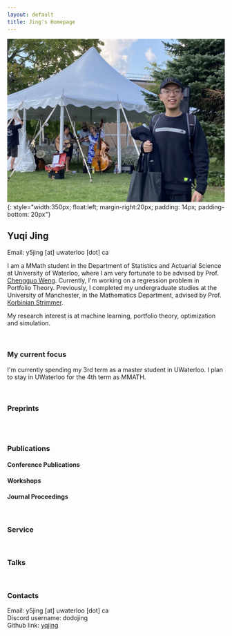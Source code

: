 ```yaml
---
layout: default
title: Jing's Homepage
---
```


![](./assets/headshot.jpeg){: style="width:350px; float:left; margin-right:20px; padding: 14px; padding-bottom: 20px"}

## Yuqi Jing

Email: y5jing [at] uwaterloo [dot] ca

I am a MMath student in the Department of Statistics and Actuarial Science at University of Waterloo, where I am very fortunate to be advised by Prof. [Chengguo Weng](https://www.chengguoweng.com/). Currently, I'm working on a regression problem in Portfolio Theory. Previously, I completed my undergraduate studies at the University of Manchester, in the Mathematics Department, advised by Prof. [Korbinian Strimmer](https://strimmerlab.github.io/korbinian.html).

My research interest is at machine learning, portfolio theory, optimization and simulation. 

    
&nbsp;  
### My current focus
I'm currently spending my 3rd term as a master student in UWaterloo. I plan to stay in UWaterloo for the 4th term as MMATH. 



&nbsp;    
### Preprints
<br/><br/> 

### Publications
#### Conference Publications
<!-- - **Calibration, Entropy Rates, and Memory in Language Models**       
**Yuqi Jing**, Mark Braverman, Sham M. Kakade, Karthik Narasimhan, Cyril Zhang, Yi Zhang  
ICML 2020  
[Paper](http://proceedings.mlr.press/v119/braverman20a/braverman20a.pdf) &nbsp; <strong>·</strong> &nbsp; [Code](http://proceedings.mlr.press/v119/braverman20a/braverman20a.pdf) -->
                               
#### Workshops
<!-- - **Onling Agnostic Boosting**  
**Yuqi Jing**, Nataly Brukhim, Elad Hazan, Shay Moran  
Women in Machine Learning Workshop 2019 (**Oral Presentation**)  
[Paper](http://proceedings.mlr.press/v119/braverman20a/braverman20a.pdf) -->

#### Journal Proceedings
<!-- - **Online Learning of Quantum States**  
**Yuqi Jing**, Scott Aaronson, Elad Hazan, Satyen Kale, Ashwin Nayak  
Journal of Statistical Mechanics: Theory and Experiment, 2019  
[Paper](https://iopscience.iop.org/article/10.1088/1742-5468/ab3988)   -->
    
&nbsp;  
### Service
<!-- **Reviewer:** NeurIPS (2020-22), ICML (2020-23). -->
    
&nbsp;  
### Talks
<!-- * **Black-Box Control for Linear Dynamical Systems**
    * Google Research Diff-everything Workshop, Virtual. September 2021.
    * Conference on Learning Theory, Boulder, CO, USA. August 2021.
    * RL Theory Virtual Seminars, November 2020.
 -->
 

<!-- &nbsp; -->
<!-- ### Future extensions to the web -->

<!-- 
1. **Images**
- Add Shanghai, then Manchester, adn then Waterloo pictures to the page
- Add family pictures
- Add friends pictures
- Add the universities I've been to

2. **Global analytics**
- Add global analytics for tracking the number&location of people visiting the page in the globe

3. **CV** -->

&nbsp;  
### Contacts
Email: y5jing [at] uwaterloo [dot] ca  
Discord username: dodojing  
Github link: [yqjing](https://github.com/yqjing)  